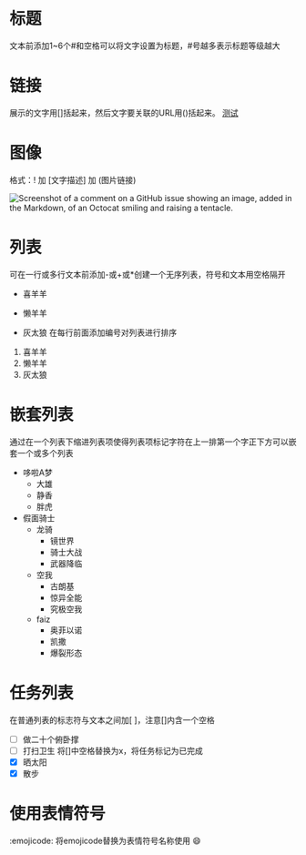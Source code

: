 # 标题
文本前添加1~6个#和空格可以将文字设置为标题，#号越多表示标题等级越大

# 链接
展示的文字用[]括起来，然后文字要关联的URL用()括起来。
[测试](http://www.ever2022.com)

# 图像
格式：! 加 [文字描述] 加 (图片链接)

![Screenshot of a comment on a GitHub issue showing an image, added in the Markdown, of an Octocat smiling and raising a tentacle.](https://myoctocat.com/assets/images/base-octocat.svg)
<picture>
  <source media="(prefers-color-scheme: dark)" srcset="https://user-images.githubusercontent.com/25423296/163456776-7f95b81a-f1ed-45f7-b7ab-8fa810d529fa.png">
</picture>

# 列表
可在一行或多行文本前添加-或+或*创建一个无序列表，符号和文本用空格隔开
* 喜羊羊
- 懒羊羊
+ 灰太狼
在每行前面添加编号对列表进行排序
1. 喜羊羊
2. 懒羊羊
3. 灰太狼

# 嵌套列表
通过在一个列表下缩进列表项使得列表项标记字符在上一排第一个字正下方可以嵌套一个或多个列表
* 哆啦A梦
  * 大雄
  * 静香
  * 胖虎
* 假面骑士
  * 龙骑
    - 镜世界
    - 骑士大战
    - 武器降临
  * 空我
    + 古朗基
    + 惊异全能
    + 究极空我
  * faiz
    + 奥菲以诺
    + 凯撒
    + 爆裂形态

# 任务列表
在普通列表的标志符与文本之间加[ ]，注意[]内含一个空格
- [ ] 做二十个俯卧撑
- [ ] 打扫卫生
将[]中空格替换为x，将任务标记为已完成
- [x] 晒太阳
- [x] 散步

# 使用表情符号
:emojicode:  将emojicode替换为表情符号名称使用
:smile:







